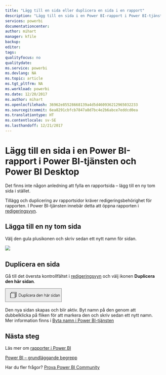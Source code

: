 ```yaml
---
title: "Lägg till en sida eller duplicera en sida i en rapport"
description: "Lägg till en sida i en Power BI-rapport i Power BI-tjänsten och Power BI Desktop"
services: powerbi
documentationcenter: 
author: mihart
manager: kfile
backup: 
editor: 
tags: 
qualityfocus: no
qualitydate: 
ms.service: powerbi
ms.devlang: NA
ms.topic: article
ms.tgt_pltfrm: NA
ms.workload: powerbi
ms.date: 12/20/2017
ms.author: mihart
ms.openlocfilehash: 36962e85528668139a4d5d460936212965032233
ms.sourcegitcommit: 6ea8291cbfcb7847a8d7bc4e2b6abce7eddcd0ea
ms.translationtype: HT
ms.contentlocale: sv-SE
ms.lasthandoff: 12/21/2017
---
```

# <a name="add-a-page-to-a-power-bi-report-in-power-bi-service-and-power-bi-desktop"></a>Lägg till en sida i en Power BI-rapport i Power BI-tjänsten och Power BI Desktop
Det finns inte någon anledning att fylla en rapportsida – lägg till en ny tom sida i stället. 

Tillägg och duplicering av rapportsidor kräver redigeringsbehörighet för rapporten. I Power BI-tjänsten innebär detta att öppna rapporten i [redigeringsvyn](service-reading-view-and-editing-view.md). 

## <a name="add-a-new-blank-page"></a>Lägga till en ny tom sida
Välj den gula plusikonen och skriv sedan ett nytt namn för sidan.  

![](media/power-bi-report-add-page/reorderpages2.gif)

## <a name="duplicate-a-page"></a>Duplicera en sida
Gå till det översta kontrollfältet i [redigeringsvyn](service-interact-with-a-report-in-editing-view.md) och välj ikonen **Duplicera den här sidan**.

![](media/power-bi-report-add-page/pbi_duplicate.png)

Den nya sidan skapas och blir aktiv. Byt namn på den genom att dubbelklicka på fliken för att markera den och skriv sedan ett nytt namn.  Mer information finns i [Byta namn i Power BI-tjänsten](service-rename.md)

## <a name="next-steps"></a>Nästa steg
Läs mer om [rapporter i Power BI](service-reports.md)

[Power BI – grundläggande begrepp](service-basic-concepts.md)

Har du fler frågor? [Prova Power BI Community](http://community.powerbi.com/)

